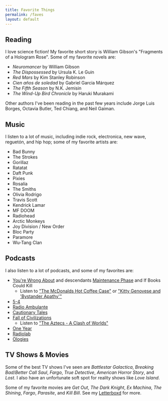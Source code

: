 ```yaml
---
title: Favorite Things
permalink: /faves
layout: default
---
```




## Reading

I love science fiction! My favorite short story is William Gibson's "Fragments of a Hologram Rose". Some of my favorite novels are:

* *Neuromancer* by William Gibson
* *The Dispossessed* by Ursula K. Le Guin
* *Red Mars* by Kim Stanley Robinson
* *Cien años de soledad* by Gabriel Garcia Márquez
* *The Fifth Season* by N.K. Jemisin
* *The Wind-Up Bird Chronicle* by Haruki Murakami

Other authors I've been reading in the past few years include Jorge Luis Borges, Octavia Butler, Ted Chiang, and Neil Gaiman.

## Music

I listen to a lot of music, including indie rock, electronica, new wave, reguetón, and hip hop; some of my favorite artists are:

* Bad Bunny
* The Strokes
* Gorillaz
* Ratatat
* Daft Punk
* Pixies
* Rosalía
* The Smiths
* Olivia Rodrigo
* Travis Scott
* Kendrick Lamar
* MF DOOM
* Radiohead
* Arctic Monkeys
* Joy Division / New Order
* Bloc Party
* Paramore
* Wu-Tang Clan

## Podcasts

I also listen to a lot of podcasts, and some of my favorites are:

* [You're Wrong About](https://yourewrongabout.com) and descendants [Maintenance Phase](https://maintenancephase.com) and If Books Could Kill
  * Listen to ["The McDonalds Hot Coffee Case"](https://podcasts.apple.com/ca/podcast/the-mcdonalds-hot-coffee-case/) or ["Kitty Genovese and 'Bystander Apathy'"](https://www.youtube.com/watch?v=jCPYAo5ily0)
* [5-4](https://www.fivefourpod.com)
* [Radio Ambulante](https://radioambulante.org/en)
* [Cautionary Tales](https://timharford.com/articles/cautionarytales/)
* [Fall of Civilizations](https://fallofcivilizationspodcast.com)
  * Listen to ["The Aztecs - A Clash of Worlds"](https://www.youtube.com/watch?v=56WPMRERgxg)
* [One Year](https://slate.com/podcasts/one-year/)
* [Radiolab](https://radiolab.org)
* [Ologies](https://www.alieward.com/ologies)


## TV Shows & Movies

Some of the best TV shows I've seen are *Battlestar Galactica*, *Breaking Bad*/*Better Call Saul*, *Fargo*, *True Detective*, *American Horror Story*, and *Lost*.
I also have an unfortunate soft spot for reality shows like *Love Island*.

Some of my favorite movies are *Get Out*, *The Dark Knight*, *Ex Machina*, *The Shining*, *Fargo*, *Parasite*, and *Kill Bill*. See my [Letterboxd](https://letterboxd.com/singerng) for more.